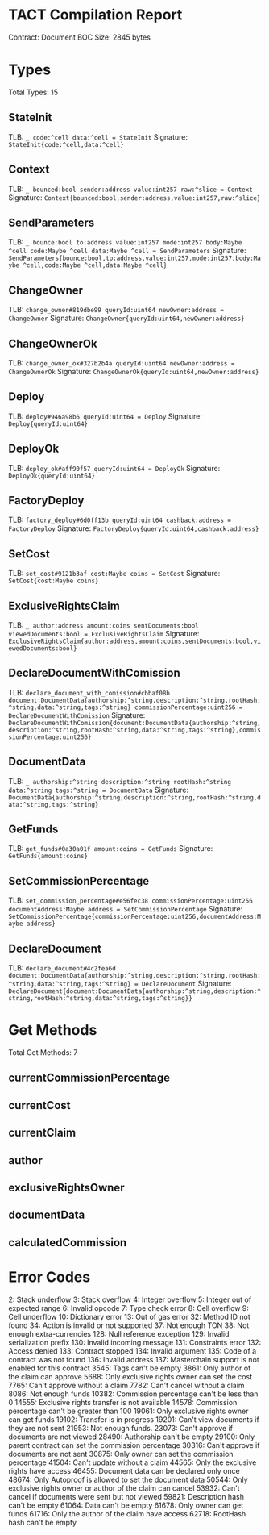 # TACT Compilation Report
Contract: Document
BOC Size: 2845 bytes

# Types
Total Types: 15

## StateInit
TLB: `_ code:^cell data:^cell = StateInit`
Signature: `StateInit{code:^cell,data:^cell}`

## Context
TLB: `_ bounced:bool sender:address value:int257 raw:^slice = Context`
Signature: `Context{bounced:bool,sender:address,value:int257,raw:^slice}`

## SendParameters
TLB: `_ bounce:bool to:address value:int257 mode:int257 body:Maybe ^cell code:Maybe ^cell data:Maybe ^cell = SendParameters`
Signature: `SendParameters{bounce:bool,to:address,value:int257,mode:int257,body:Maybe ^cell,code:Maybe ^cell,data:Maybe ^cell}`

## ChangeOwner
TLB: `change_owner#819dbe99 queryId:uint64 newOwner:address = ChangeOwner`
Signature: `ChangeOwner{queryId:uint64,newOwner:address}`

## ChangeOwnerOk
TLB: `change_owner_ok#327b2b4a queryId:uint64 newOwner:address = ChangeOwnerOk`
Signature: `ChangeOwnerOk{queryId:uint64,newOwner:address}`

## Deploy
TLB: `deploy#946a98b6 queryId:uint64 = Deploy`
Signature: `Deploy{queryId:uint64}`

## DeployOk
TLB: `deploy_ok#aff90f57 queryId:uint64 = DeployOk`
Signature: `DeployOk{queryId:uint64}`

## FactoryDeploy
TLB: `factory_deploy#6d0ff13b queryId:uint64 cashback:address = FactoryDeploy`
Signature: `FactoryDeploy{queryId:uint64,cashback:address}`

## SetCost
TLB: `set_cost#9121b3af cost:Maybe coins = SetCost`
Signature: `SetCost{cost:Maybe coins}`

## ExclusiveRightsClaim
TLB: `_ author:address amount:coins sentDocuments:bool viewedDocuments:bool = ExclusiveRightsClaim`
Signature: `ExclusiveRightsClaim{author:address,amount:coins,sentDocuments:bool,viewedDocuments:bool}`

## DeclareDocumentWithComission
TLB: `declare_document_with_comission#cbbaf08b document:DocumentData{authorship:^string,description:^string,rootHash:^string,data:^string,tags:^string} commissionPercentage:uint256 = DeclareDocumentWithComission`
Signature: `DeclareDocumentWithComission{document:DocumentData{authorship:^string,description:^string,rootHash:^string,data:^string,tags:^string},commissionPercentage:uint256}`

## DocumentData
TLB: `_ authorship:^string description:^string rootHash:^string data:^string tags:^string = DocumentData`
Signature: `DocumentData{authorship:^string,description:^string,rootHash:^string,data:^string,tags:^string}`

## GetFunds
TLB: `get_funds#0a30a01f amount:coins = GetFunds`
Signature: `GetFunds{amount:coins}`

## SetCommissionPercentage
TLB: `set_commission_percentage#e56fec38 commissionPercentage:uint256 documentAddress:Maybe address = SetCommissionPercentage`
Signature: `SetCommissionPercentage{commissionPercentage:uint256,documentAddress:Maybe address}`

## DeclareDocument
TLB: `declare_document#4c2fea6d document:DocumentData{authorship:^string,description:^string,rootHash:^string,data:^string,tags:^string} = DeclareDocument`
Signature: `DeclareDocument{document:DocumentData{authorship:^string,description:^string,rootHash:^string,data:^string,tags:^string}}`

# Get Methods
Total Get Methods: 7

## currentCommissionPercentage

## currentCost

## currentClaim

## author

## exclusiveRightsOwner

## documentData

## calculatedCommission

# Error Codes
2: Stack underflow
3: Stack overflow
4: Integer overflow
5: Integer out of expected range
6: Invalid opcode
7: Type check error
8: Cell overflow
9: Cell underflow
10: Dictionary error
13: Out of gas error
32: Method ID not found
34: Action is invalid or not supported
37: Not enough TON
38: Not enough extra-currencies
128: Null reference exception
129: Invalid serialization prefix
130: Invalid incoming message
131: Constraints error
132: Access denied
133: Contract stopped
134: Invalid argument
135: Code of a contract was not found
136: Invalid address
137: Masterchain support is not enabled for this contract
3545: Tags can't be empty
3861: Only author of the claim can approve
5688: Only exclusive rights owner can set the cost
7765: Can't approve without a claim
7782: Can't cancel without a claim
8086: Not enough funds
10382: Commission percentage can't be less than 0
14555: Exclusive rights transfer is not available
14578: Commission percentage can't be greater than 100
19061: Only exclusive rights owner can get funds
19102: Transfer is in progress
19201: Can't view documents if they are not sent
21953: Not enough funds.
23073: Can't approve if documents are not viewed
28490: Authorship can't be empty
29100: Only parent contract can set the commission percentage
30316: Can't approve if documents are not sent
30875: Only owner can set the commission percentage
41504: Can't update without a claim
44565: Only the exclusive rights have access
46455: Document data can be declared only once
48674: Only Autoproof is allowed to set the document data
50544: Only exclusive rights owner or author of the claim can cancel
53932: Can't cancel if documents were sent but not viewed
59821: Description hash can't be empty
61064: Data can't be empty
61678: Only owner can get funds
61716: Only the author of the claim have access
62718: RootHash hash can't be empty